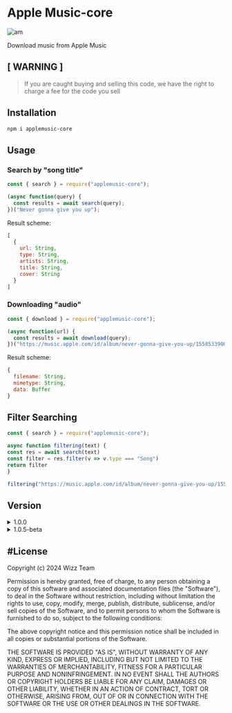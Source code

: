 # Apple Music-core
![am](https://upload.wikimedia.org/wikipedia/commons/5/5f/Apple_Music_icon.svg)

Download music from Apple Music

## [ WARNING ] 

> If you are caught buying and selling this code, we have the right to charge a fee for the code you sell

## Installation
```bash
npm i applemusic-core
```

## Usage
### Search by "song title"
```javascript
const { search } = require("applemusic-core");

(async function(query) {
  const results = await search(query);
})("Never gonna give you up");
```

Result scheme:
```javascript
[
  {
    url: String,
    type: String,
    artists: String,
    title: String,
    cover: String
  }
]
```

### Downloading "audio"
```javascript
const { download } = require("applemusic-core");

(async function(url) {
  const results = await download(query);
})("https://music.apple.com/id/album/never-gonna-give-you-up/1558533900?i=1558534271");
```

Result scheme:
```javascript
{
  filename: String,
  mimetype: String,
  data: Buffer
}
```
## Filter Searching

```javascript
const { search } = require("applemusic-core");

async function filtering(text) {
const res = await search(text)
const filter = res.filter(v => v.type === "Song")
return filter
}

filtering("https://music.apple.com/id/album/never-gonna-give-you-up/1558533900?i=1558534271")
```

## Version
<details><summary>1.0.0</summary>
<b>Changelog:</b>
  
- [x] Search
- [x] Downloading Song
</details>
<details><summary>1.0.5-beta</summary>
<b>Changelog:</b>
  
- [x] Support Download Album/Playlist
</details>

#License
-------

Copyright (c) 2024 Wizz Team

Permission is hereby granted, free of charge, to any person obtaining a copy 
of this software and associated documentation files (the "Software"), to deal 
in the Software without restriction, including without limitation the rights 
to use, copy, modify, merge, publish, distribute, sublicense, and/or sell 
copies of the Software, and to permit persons to whom the Software is 
furnished to do so, subject to the following conditions:

The above copyright notice and this permission notice shall be included in 
all copies or substantial portions of the Software.

THE SOFTWARE IS PROVIDED "AS IS", WITHOUT WARRANTY OF ANY KIND, EXPRESS OR 
IMPLIED, INCLUDING BUT NOT LIMITED TO THE WARRANTIES OF MERCHANTABILITY, 
FITNESS FOR A PARTICULAR PURPOSE AND NONINFRINGEMENT. IN NO EVENT SHALL THE 
AUTHORS OR COPYRIGHT HOLDERS BE LIABLE FOR ANY CLAIM, DAMAGES OR OTHER 
LIABILITY, WHETHER IN AN ACTION OF CONTRACT, TORT OR OTHERWISE, ARISING FROM, 
OUT OF OR IN CONNECTION WITH THE SOFTWARE OR THE USE OR OTHER DEALINGS IN 
THE SOFTWARE.
